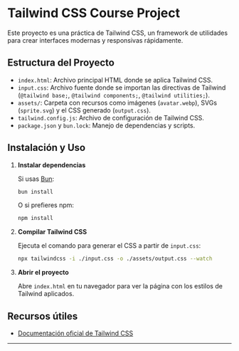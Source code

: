 # Tailwind CSS Course Project

Este proyecto es una práctica de Tailwind CSS, un framework de utilidades para crear interfaces modernas y responsivas rápidamente.

## Estructura del Proyecto

- `index.html`: Archivo principal HTML donde se aplica Tailwind CSS.
- `input.css`: Archivo fuente donde se importan las directivas de Tailwind (`@tailwind base;`, `@tailwind components;`, `@tailwind utilities;`).
- `assets/`: Carpeta con recursos como imágenes (`avatar.webp`), SVGs (`sprite.svg`) y el CSS generado (`output.css`).
- `tailwind.config.js`: Archivo de configuración de Tailwind CSS.
- `package.json` y `bun.lock`: Manejo de dependencias y scripts.

## Instalación y Uso

1. **Instalar dependencias**

   Si usas [Bun](https://bun.sh/):
   ```sh
   bun install
   ```
   O si prefieres npm:
   ```sh
   npm install
   ```

2. **Compilar Tailwind CSS**

   Ejecuta el comando para generar el CSS a partir de `input.css`:
   ```sh
   npx tailwindcss -i ./input.css -o ./assets/output.css --watch
   ```

3. **Abrir el proyecto**

   Abre `index.html` en tu navegador para ver la página con los estilos de Tailwind aplicados.

## Recursos útiles
- [Documentación oficial de Tailwind CSS](https://tailwindcss.com/docs/installation)

---

